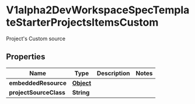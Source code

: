 

# V1alpha2DevWorkspaceSpecTemplateStarterProjectsItemsCustom

Project's Custom source
## Properties

Name | Type | Description | Notes
------------ | ------------- | ------------- | -------------
**embeddedResource** | [**Object**](.md) |  | 
**projectSourceClass** | **String** |  | 



